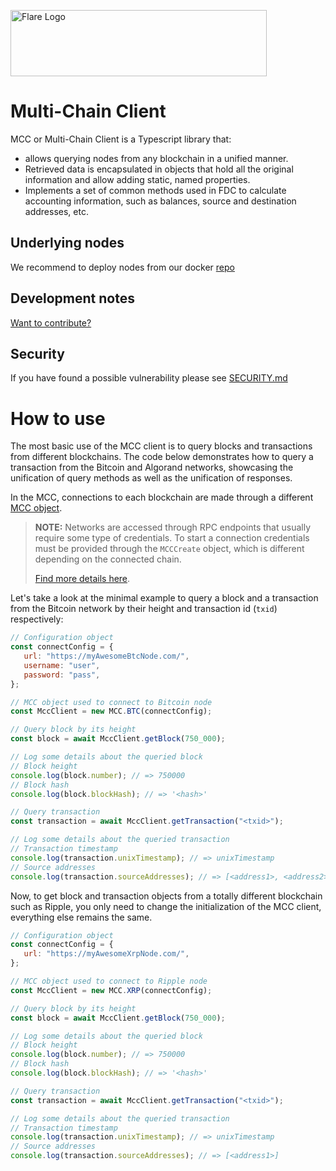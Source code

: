 <p align="left">
  <a href="https://flare.network/" target="blank"><img src="https://content.flare.network/Flare-2.svg" width="410" height="106" alt="Flare Logo" /></a>
</p>

# Multi-Chain Client


MCC or Multi-Chain Client is a Typescript library that:
* allows querying nodes from any blockchain in a unified manner.
* Retrieved data is encapsulated in objects that hold all the original information and allow adding static, named properties.
* Implements a set of common methods used in FDC to calculate accounting information, such as balances, source and destination addresses, etc.

## Underlying nodes

We recommend to deploy nodes from our docker [repo](https://github.com/flare-foundation/connected-chains-docker)


## Development notes

[Want to contribute?](./CONTRIBUTING.md)

## Security

If you have found a possible vulnerability please see [SECURITY.md](./SECURITY.md)


# How to use

The most basic use of the MCC client is to query blocks and transactions from different blockchains. The code below demonstrates how to query a transaction from the Bitcoin and Algorand networks, showcasing the unification of query methods as well as the unification of responses.

In the MCC, connections to each blockchain are made through a different [MCC object](./mccClient/mccClient.md).

> **NOTE:**
> Networks are accessed through RPC endpoints that usually require some type of credentials.
> To start a connection credentials must be provided through the `MCCCreate` object, which is different depending on the connected chain.
>
> [Find more details here](./connectConfig.md).

Let's take a look at the minimal example to query a block and a transaction from the Bitcoin network by their height and transaction id (`txid`) respectively:

```javascript
// Configuration object
const connectConfig = {
   url: "https://myAwesomeBtcNode.com/",
   username: "user",
   password: "pass",
};

// MCC object used to connect to Bitcoin node
const MccClient = new MCC.BTC(connectConfig);

// Query block by its height
const block = await MccClient.getBlock(750_000);

// Log some details about the queried block
// Block height
console.log(block.number); // => 750000
// Block hash
console.log(block.blockHash); // => '<hash>'

// Query transaction
const transaction = await MccClient.getTransaction("<txid>");

// Log some details about the queried transaction
// Transaction timestamp
console.log(transaction.unixTimestamp); // => unixTimestamp
// Source addresses
console.log(transaction.sourceAddresses); // => [<address1>, <address2>, ...]
```

Now, to get block and transaction objects from a totally different blockchain such as Ripple, you only need to change the initialization of the MCC client, everything else remains the same.

```javascript
// Configuration object
const connectConfig = {
   url: "https://myAwesomeXrpNode.com/",
};

// MCC object used to connect to Ripple node
const MccClient = new MCC.XRP(connectConfig);

// Query block by its height
const block = await MccClient.getBlock(750_000);

// Log some details about the queried block
// Block height
console.log(block.number); // => 750000
// Block hash
console.log(block.blockHash); // => '<hash>'

// Query transaction
const transaction = await MccClient.getTransaction("<txid>");

// Log some details about the queried transaction
// Transaction timestamp
console.log(transaction.unixTimestamp); // => unixTimestamp
// Source addresses
console.log(transaction.sourceAddresses); // => [<address1>]
```
